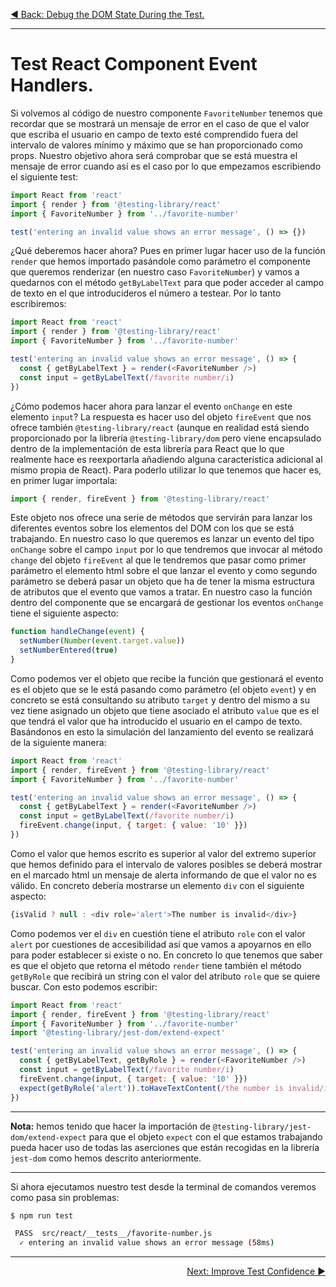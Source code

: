 <p align="left">
 <a href="05_06.md">◀ Back: Debug the DOM State During the Test.</a>
</p>

---

# Test React Component Event Handlers.

Si volvemos al código de nuestro componente `FavoriteNumber` tenemos que recordar que se mostrará un mensaje de error en el caso de que el valor que escriba el usuario en campo de texto esté comprendido fuera del intervalo de valores mínimo y máximo que se han proporcionado como props. Nuestro objetivo ahora será comprobar que se está muestra el mensaje de error cuando así es el caso por lo que empezamos escribiendo el siguiente test:

```js
import React from 'react'
import { render } from '@testing-library/react'
import { FavoriteNumber } from '../favorite-number'

test('entering an invalid value shows an error message', () => {})
```

¿Qué deberemos hacer ahora? Pues en primer lugar hacer uso de la función `render` que hemos importado pasándole como parámetro el componente que queremos renderizar (en nuestro caso `FavoriteNumber`) y vamos a quedarnos con el método `getByLabelText` para que poder acceder al campo de texto en el que introducideros el número a testear. Por lo tanto escribiremos:

```js
import React from 'react'
import { render } from '@testing-library/react'
import { FavoriteNumber } from '../favorite-number'

test('entering an invalid value shows an error message', () => {
  const { getByLabelText } = render(<FavoriteNumber />)
  const input = getByLabelText(/favorite number/i)
})
```

¿Cómo podemos hacer ahora para lanzar el evento `onChange` en este elemento `input`? La respuesta es hacer uso del objeto `fireEvent` que nos ofrece también `@testing-library/react` (aunque en realidad está siendo proporcionado por la librería `@testing-library/dom` pero viene encapsulado dentro de la implementación de esta librería para React que lo que realmente hace es reexportarla añadiendo alguna característica adicional al mismo propia de React). Para poderlo utilizar lo que tenemos que hacer es, en primer lugar importala:

```js
import { render, fireEvent } from '@testing-library/react'
```

Este objeto nos ofrece una serie de métodos que servirán para lanzar los diferentes eventos sobre los elementos del DOM con los que se está trabajando. En nuestro caso lo que queremos es lanzar un evento del tipo `onChange` sobre el campo `input` por lo que tendremos que invocar al método `change` del objeto `fireEvent` al que le tendremos que pasar como primer parámetro el elemento html sobre el que lanzar el evento y como segundo parámetro se deberá pasar un objeto que ha de tener la misma estructura de atributos que el evento que vamos a tratar. En nuestro caso la función dentro del componente que se encargará de gestionar los eventos `onChange` tiene el siguiente aspecto:

```js
function handleChange(event) {
  setNumber(Number(event.target.value))
  setNumberEntered(true)
}
```

Como podemos ver el objeto que recibe la función que gestionará el evento es el objeto que se le está pasando como parámetro (el objeto `event`) y en concreto se está consultando su atributo `target` y dentro del mismo a su vez tiene asignado un objeto que tiene asociado el atributo `value` que es el que tendrá el valor que ha introducido el usuario en el campo de texto. Basándonos en esto la simulación del lanzamiento del evento se realizará de la siguiente manera:

```js
import React from 'react'
import { render, fireEvent } from '@testing-library/react'
import { FavoriteNumber } from '../favorite-number'

test('entering an invalid value shows an error message', () => {
  const { getByLabelText } = render(<FavoriteNumber />)
  const input = getByLabelText(/favorite number/i)
  fireEvent.change(input, { target: { value: '10' }})
})
```

Como el valor que hemos escrito es superior al valor del extremo superior que hemos definido para el intervalo de valores posibles se deberá mostrar en el marcado html un mensaje de alerta informando de que el valor no es válido. En concreto debería mostrarse un elemento `div` con el siguiente aspecto:

```js
{isValid ? null : <div role='alert'>The number is invalid</div>}
```

Como podemos ver el `div` en cuestión tiene el atributo `role` con el valor `alert` por cuestiones de accesibilidad así que vamos a apoyarnos en ello para poder establecer si existe o no. En concreto lo que tenemos que saber es que el objeto que retorna el método `render` tiene también el método `getByRole` que recibirá un string con el valor del atributo `role` que se quiere buscar. Con esto podemos escribir:

```js
import React from 'react'
import { render, fireEvent } from '@testing-library/react'
import { FavoriteNumber } from '../favorite-number'
import '@testing-library/jest-dom/extend-expect'

test('entering an invalid value shows an error message', () => {
  const { getByLabelText, getByRole } = render(<FavoriteNumber />)
  const input = getByLabelText(/favorite number/i)
  fireEvent.change(input, { target: { value: '10' }})
  expect(getByRole('alert')).toHaveTextContent(/the number is invalid/i)
})
```

---
**Nota:** hemos tenido que hacer la importación de `@testing-library/jest-dom/extend-expect` para que el objeto `expect` con el que estamos trabajando pueda hacer uso de todas las aserciones que están recogidas en la librería `jest-dom` como hemos descrito anteriormente.

---

Si ahora ejecutamos nuestro test desde la terminal de comandos veremos como pasa sin problemas:

```bash
$ npm run test

 PASS  src/react/__tests__/favorite-number.js
  ✓ entering an invalid value shows an error message (58ms)
```

---

<p align="right">
 <a href="05_08.md">Next: Improve Test Confidence ▶</a>
</p>